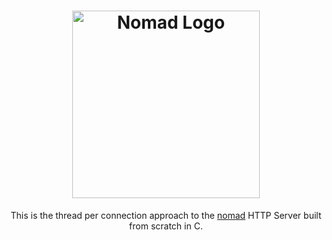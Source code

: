 <div align="center">
  <h1>
    <img width="300" alt="Nomad Logo" src="https://github.com/user-attachments/assets/4754b671-1fd1-429a-b3ae-0285e048ed23" />
  </h1>

  <p>This is the thread per connection approach to the <a href="https://github.com/leanmak/nomad">nomad</a> HTTP Server built from scratch in C.</p>
</div>
